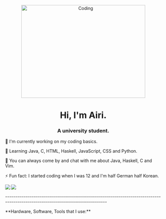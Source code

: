 <p align="center">
  <a src="https://cdn.dribbble.com/users/1019864/screenshots/3079099/codeloop.gif" alt="Coding" height="300" width="400"
    href="https://cdn.dribbble.com/users/1019864/screenshots/3079099/codeloop.gif"                            
    target="blank"
    ><img
      align="center"
      src="https://cdn.dribbble.com/users/1019864/screenshots/3079099/codeloop.gif"                           
      alt="Coding"
      height="300"
      width="400"
  /></a>
</p>
<h1 align="center">Hi, I'm Airi.</h1>
<h3 align="center">A university student.</h3>
<p>
  🔭 I'm currently working on my coding basics. 
</p>
<p>
  🌱 Learning Java, C, HTML, Haskell, JavaScript, CSS and Python.
</p>
<p>
  💬 You can always come by and chat with me about Java, Haskell, C and Vim.    
</p>
<p>
 ⚡ Fun fact: I started coding when I was 12 and I'm half German half Korean.
</p>
<p>
  <img
    align="left"
    src="https://github-readme-stats.vercel.app/api/top-langs/?username=AiriCode&layout=compact&show_icons=
    alt="AiriCode"
  />
</p>

<picture>
  <source
    srcset="https://github-readme-stats.vercel.app/api?username=airicode&show_icons=true&theme=dark"
    media="(prefers-color-scheme: dark)"
  />
  <source
    srcset="https://github-readme-stats.vercel.app/api?username=airicode&show_icons=true"
    media="(prefers-color-scheme: light), (prefers-color-scheme: no-preference)"
  />
  <img src="https://github-readme-stats.vercel.app/api?username=airicode&show_icons=true" />
</picture>
<p>
    ---------------------------------------------------------------------------------------------------------------------------------
</p>
<p>
    **Hardware, Software, Tools that I use:**
</p>

